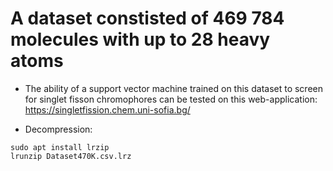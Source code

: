 # A dataset constisted of 469 784 molecules with up to 28 heavy atoms

- The ability of a support vector machine trained on this 
  dataset to screen for singlet fisson chromophores can be
  tested on this web-application: https://singletfission.chem.uni-sofia.bg/ 

- Decompression:
```
sudo apt install lrzip
lrunzip Dataset470K.csv.lrz
```

